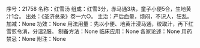 序号：21758
名称：红雪汤
组成：红雪3分，赤马通3块，童子小便5合，生地黄汁1合。
出处：《圣济总录》卷一六○。
主治：产后血晕，烦闷，不识人，狂乱。
加减：None
功效：None
用法用量：先以小便、地黄汁浸马通，绞取汁，再下红雪煎令消，分温2服。
制备方法：None
临床应用：None
各家论述：None
用药禁忌：None
附注：None
